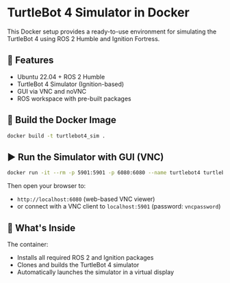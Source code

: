 # TurtleBot 4 Simulator in Docker 

This Docker setup provides a ready-to-use environment for simulating the TurtleBot 4 using ROS 2 Humble and Ignition Fortress.

## 🚀 Features

- Ubuntu 22.04 + ROS 2 Humble
- TurtleBot 4 Simulator (Ignition-based)
- GUI via VNC and noVNC
- ROS workspace with pre-built packages

## 🔧 Build the Docker Image

```bash
docker build -t turtlebot4_sim .
```

## ▶️ Run the Simulator with GUI (VNC)

```bash
docker run -it --rm -p 5901:5901 -p 6080:6080 --name turtlebot4 turtlebot4_sim
```

Then open your browser to:

- `http://localhost:6080` (web-based VNC viewer)
- or connect with a VNC client to `localhost:5901` (password: `vncpassword`)

## 🧠 What's Inside

The container:

- Installs all required ROS 2 and Ignition packages
- Clones and builds the TurtleBot 4 simulator
- Automatically launches the simulator in a virtual display
